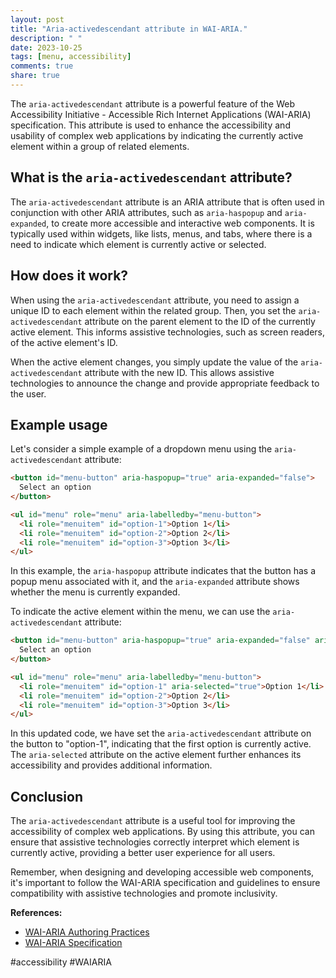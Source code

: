 ```yaml
---
layout: post
title: "Aria-activedescendant attribute in WAI-ARIA."
description: " "
date: 2023-10-25
tags: [menu, accessibility]
comments: true
share: true
---
```


The `aria-activedescendant` attribute is a powerful feature of the Web Accessibility Initiative - Accessible Rich Internet Applications (WAI-ARIA) specification. This attribute is used to enhance the accessibility and usability of complex web applications by indicating the currently active element within a group of related elements.

## What is the `aria-activedescendant` attribute?

The `aria-activedescendant` attribute is an ARIA attribute that is often used in conjunction with other ARIA attributes, such as `aria-haspopup` and `aria-expanded`, to create more accessible and interactive web components. It is typically used within widgets, like lists, menus, and tabs, where there is a need to indicate which element is currently active or selected.

## How does it work?

When using the `aria-activedescendant` attribute, you need to assign a unique ID to each element within the related group. Then, you set the `aria-activedescendant` attribute on the parent element to the ID of the currently active element. This informs assistive technologies, such as screen readers, of the active element's ID.

When the active element changes, you simply update the value of the `aria-activedescendant` attribute with the new ID. This allows assistive technologies to announce the change and provide appropriate feedback to the user.

## Example usage

Let's consider a simple example of a dropdown menu using the `aria-activedescendant` attribute:

```html
<button id="menu-button" aria-haspopup="true" aria-expanded="false">
  Select an option
</button>

<ul id="menu" role="menu" aria-labelledby="menu-button">
  <li role="menuitem" id="option-1">Option 1</li>
  <li role="menuitem" id="option-2">Option 2</li>
  <li role="menuitem" id="option-3">Option 3</li>
</ul>
```

In this example, the `aria-haspopup` attribute indicates that the button has a popup menu associated with it, and the `aria-expanded` attribute shows whether the menu is currently expanded.

To indicate the active element within the menu, we can use the `aria-activedescendant` attribute:

```html
<button id="menu-button" aria-haspopup="true" aria-expanded="false" aria-activedescendant="option-1">
  Select an option
</button>

<ul id="menu" role="menu" aria-labelledby="menu-button">
  <li role="menuitem" id="option-1" aria-selected="true">Option 1</li>
  <li role="menuitem" id="option-2">Option 2</li>
  <li role="menuitem" id="option-3">Option 3</li>
</ul>
```

In this updated code, we have set the `aria-activedescendant` attribute on the button to "option-1", indicating that the first option is currently active. The `aria-selected` attribute on the active element further enhances its accessibility and provides additional information.

## Conclusion

The `aria-activedescendant` attribute is a useful tool for improving the accessibility of complex web applications. By using this attribute, you can ensure that assistive technologies correctly interpret which element is currently active, providing a better user experience for all users.

Remember, when designing and developing accessible web components, it's important to follow the WAI-ARIA specification and guidelines to ensure compatibility with assistive technologies and promote inclusivity.

**References:**
- [WAI-ARIA Authoring Practices](https://www.w3.org/TR/wai-aria-practices-1.2/#menu)
- [WAI-ARIA Specification](https://www.w3.org/TR/wai-aria-1.2/) 

#accessibility #WAIARIA